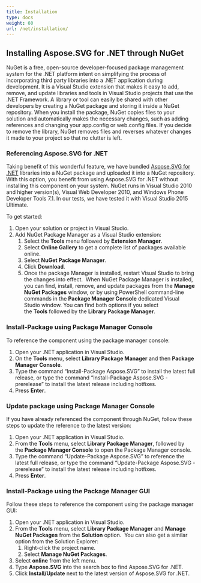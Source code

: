 ```yaml
---
title: Installation
type: docs
weight: 60
url: /net/installation/
---
```


## **Installing Aspose.SVG for .NET through NuGet**
NuGet is a free, open-source developer-focused package management system for the .NET platform intent on simplifying the process of incorporating third party libraries into a .NET application during development. It is a Visual Studio extension that makes it easy to add, remove, and update libraries and tools in Visual Studio projects that use the .NET Framework. A library or tool can easily be shared with other developers by creating a NuGet package and storing it inside a NuGet repository. When you install the package, NuGet copies files to your solution and automatically makes the necessary changes, such as adding references and changing your app.config or web.config files. If you decide to remove the library, NuGet removes files and reverses whatever changes it made to your project so that no clutter is left.
### **Referencing Aspose.SVG for .NET**
Taking benefit of this wonderful feature, we have bundled [Aspose.SVG for .NET](https://www.nuget.org/packages/Aspose.SVG) libraries into a NuGet package and uploaded it into a NuGet repository. With this option, you benefit from using Aspose.SVG for .NET without installing this component on your system. NuGet runs in Visual Studio 2010 and higher version(s), Visual Web Developer 2010, and Windows Phone Developer Tools 7.1. In our tests, we have tested it with Visual Studio 2015 Ultimate.

To get started:

1. Open your solution or project in Visual Studio.
1. Add NuGet Package Manager as a Visual Studio extension:
   1. Select the **Tools** menu followed by **Extension Manager**.
   1. Select **Online Gallery** to get a complete list of packages available online.
   1. Select **NuGet Package Manager**.
   1. Click **Download**.
   1. Once the package Manager is installed, restart Visual Studio to bring the changes into effect. 
      When NuGet Package Manager is installed, you can find, install, remove, and update packages from the **Manage NuGet Packages** window, or by using PowerShell command-line commands in the **Package Manager Console** dedicated Visual Studio window. You can find both options if you select the **Tools** followed by the **Library Package Manager**.
### **Install-Package using Package Manager Console**
To reference the component using the package manager console:

1. Open your .NET application in Visual Studio.
1. On the **Tools** menu, select **Library Package Manager** and then **Package Manager Console**.
1. Type the command “Install-Package Aspose.SVG” to install the latest full release, or type the command “Install-Package Aspose.SVG -prerelease” to install the latest release including hotfixes.
1. Press **Enter**.
### **Update package using Package Manager Console**
If you have already referenced the component through NuGet, follow these steps to update the reference to the latest version:

1. Open your .NET application in Visual Studio.
1. From the **Tools** menu, select **Library Package Manager**, followed by the **Package Manager Console** to open the Package Manager console.
1. Type the command “Update-Package Aspose.SVG” to reference the latest full release, or type the command “Update-Package Aspose.SVG -prerelease” to install the latest release including hotfixes.
1. Press **Enter**.
### **Install-Package using the Package Manager GUI**
Follow these steps to reference the component using the package manager GUI:

1. Open your .NET application in Visual Studio.
1. From the **Tools** menu, select **Library Package Manager** and **Manage NuGet Packages** from the **Solution** option. 
   You can also get a similar option from the Solution Explorer:
   1. Right-click the project name.
   1. Select **Manage NuGet Packages**.
1. Select **online** from the left menu.
1. Type **Aspose.SVG** into the search box to find Aspose.SVG for .NET.
1. Click **Install/Update** next to the latest version of Aspose.SVG for .NET.
